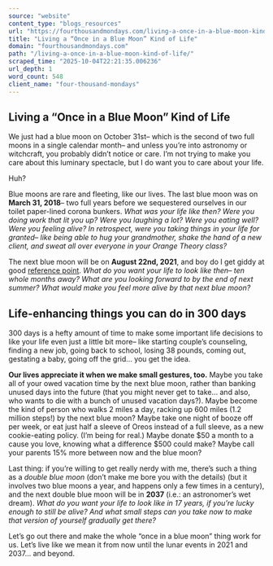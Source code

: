```yaml
---
source: "website"
content_type: "blogs_resources"
url: "https://fourthousandmondays.com/living-a-once-in-a-blue-moon-kind-of-life/"
title: "Living a “Once in a Blue Moon” Kind of Life"
domain: "fourthousandmondays.com"
path: "/living-a-once-in-a-blue-moon-kind-of-life/"
scraped_time: "2025-10-04T22:21:35.006236"
url_depth: 1
word_count: 548
client_name: "four-thousand-mondays"
---
```


## Living a “Once in a Blue Moon” Kind of Life

We just had a blue moon on October 31st– which is the second of two full moons in a single calendar month– and unless you’re into astronomy or witchcraft, you probably didn’t notice or care. I’m not trying to make you care about this luminary spectacle, but I do want you to care about your life.

Huh?

Blue moons are rare and fleeting, like our lives. The last blue moon was on **March 31, 2018**– two full years before we sequestered ourselves in our toilet paper-lined corona bunkers. _What was your life like then? Were you doing work that lit you up? Were you laughing a lot? Were you eating well? Were you feeling alive? In retrospect, were you taking things in your life for granted– like being able to hug your grandmother, shake the hand of a new client, and sweat all over everyone in your Orange Theory class?_

The next blue moon will be on **August 22nd, 2021**, and boy do I get giddy at good [reference point](https://fourthousandmondays.com/try-not-to-ruin-the-longest-day-of-the-year/). _What do you want your life to look like then– ten whole months away? What are you looking forward to by the end of next summer? What would make you feel more alive by that next blue moon?_

## **Life-enhancing things you can do in 300 days**

300 days is a hefty amount of time to make some important life decisions to like your life even just a little bit more– like starting couple’s counseling, finding a new job, going back to school, losing 38 pounds, coming out, gestating a baby, going off the grid… you get the idea.

**Our lives appreciate it when we make small gestures, too.** Maybe you take all of your owed vacation time by the next blue moon, rather than banking unused days into the future (that you might never get to take… and also, who wants to die with a bunch of unused vacation days?). Maybe become the kind of person who walks 2 miles a day, racking up 600 miles (1.2 million steps!) by the next blue moon? Maybe take one night of booze off per week, or eat just half a sleeve of Oreos instead of a full sleeve, as a new cookie-eating policy. (I’m being for real.) Maybe donate $50 a month to a cause you love, knowing what a difference $500 could make? Maybe call your parents 15% more between now and the blue moon?

Last thing: if you’re willing to get really nerdy with me, there’s such a thing as a _double blue moon_ (don’t make me bore you with the details) (but it involves two blue moons a year, and happens only a few times in a century), and the next double blue moon will be in **2037** (i.e.: an astronomer’s wet dream). _What do you want your life to look like in 17 years, if you’re lucky enough to still be alive? And what small steps can you take now to make that version of yourself gradually get there?_

Let’s go out there and make the whole “once in a blue moon” thing work for us. Let’s live like we mean it from now until the lunar events in 2021 and 2037… and beyond.